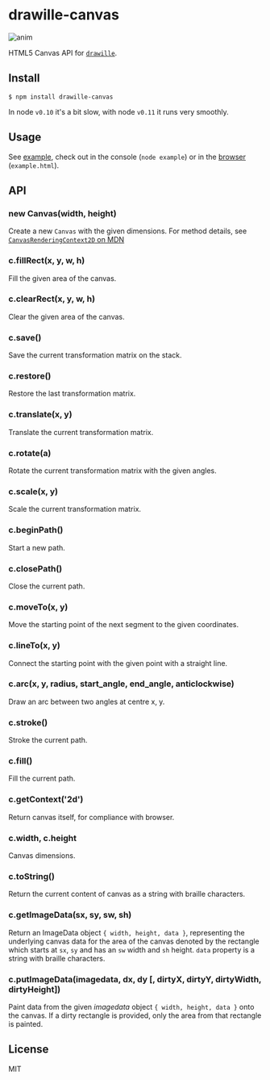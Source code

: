 # drawille-canvas

![anim](anim.gif)

HTML5 Canvas API for [`drawille`](https://github.com/madbence/node-drawille).

## Install

```
$ npm install drawille-canvas
```

In node `v0.10` it's a bit slow, with node `v0.11` it runs very smoothly.

## Usage

See [example](example.js), check out in the console (`node example`) or in the [browser](http://madbence.github.io/node-drawille-canvas/) (`example.html`).

## API

### new Canvas(width, height)

Create a new `Canvas` with the given dimensions.
For method details, see [`CanvasRenderingContext2D` on MDN](https://developer.mozilla.org/en-US/docs/Web/API/CanvasRenderingContext2D)

### c.fillRect(x, y, w, h)

Fill the given area of the canvas.

### c.clearRect(x, y, w, h)

Clear the given area of the canvas.

### c.save()

Save the current transformation matrix on the stack.

### c.restore()

Restore the last transformation matrix.

### c.translate(x, y)

Translate the current transformation matrix.

### c.rotate(a)

Rotate the current transformation matrix with the given angles.

### c.scale(x, y)

Scale the current transformation matrix.

### c.beginPath()

Start a new path.

### c.closePath()

Close the current path.

### c.moveTo(x, y)

Move the starting point of the next segment to the given coordinates.

### c.lineTo(x, y)

Connect the starting point with the given point with a straight line.

### c.arc(x, y, radius, start_angle, end_angle, anticlockwise)

Draw an arc between two angles at centre x, y.

### c.stroke()

Stroke the current path.

### c.fill()

Fill the current path.

### c.getContext('2d')

Return canvas itself, for compliance with browser.

### c.width, c.height

Canvas dimensions.

### c.toString()

Return the current content of canvas as a string with braille characters.

### c.getImageData(sx, sy, sw, sh)

Return an ImageData object `{ width, height, data }`, representing the underlying canvas data for the area of the canvas denoted by the rectangle which starts at `sx`, `sy` and has an `sw` width and `sh` height. `data` property is a string with braille characters.

### c.putImageData(imagedata, dx, dy [, dirtyX, dirtyY, dirtyWidth, dirtyHeight])

Paint data from the given _imagedata_ object `{ width, height, data }` onto the canvas. If a dirty rectangle is provided, only the area from that rectangle is painted.

## License

MIT
